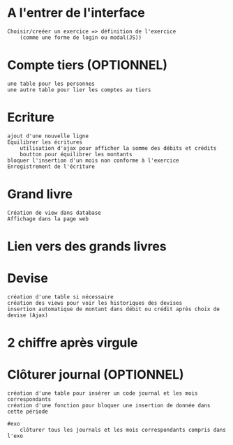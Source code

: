 #   A l'entrer de l'interface
    Choisir/creéer un exercice => définition de l'exercice
        (comme une forme de login ou modal(JS))

    

#   Compte tiers (OPTIONNEL)
    une table pour les personnes
    une autre table pour lier les comptes au tiers


#   Ecriture    
    ajout d'une nouvelle ligne
    Equilibrer les écritures
        utilisation d'ajax pour afficher la somme des débits et crédits
        boutton pour équilibrer les montants
    bloquer l'insertion d'un mois non conforme à l'exercice
    Enregistrement de l'écriture
    
#   Grand livre
    Création de view dans database
    Affichage dans la page web

#   Lien vers des grands livres

#   Devise
    création d'une table si nécessaire
    création des views pour voir les historiques des devises
    insertion automatique de montant dans débit ou crédit après choix de devise (Ajax)

#   2 chiffre après virgule

#   Clôturer journal (OPTIONNEL)
    création d'une table pour insérer un code journal et les mois correspondants
    création d'une fonction pour bloquer une insertion de donnée dans cette période

    #exo
        clôturer tous les journals et les mois correspondants compris dans l'exo


